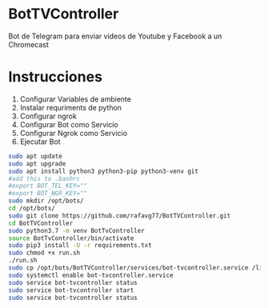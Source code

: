 # BotTVController
Bot de Telegram para enviar videos de Youtube y Facebook a un Chromecast

# Instrucciones
1. Configurar Variables de ambiente
2. Instalar requriments de python
3. Configurar ngrok
4. Configurar Bot como Servicio
5. Configurar Ngrok como Servicio
6. Ejecutar Bot

```bash 
sudo apt update
sudo apt upgrade
sudo apt install python3 python3-pip python3-venv git
#add this to .bashrc
#export BOT_TEL_KEY=""
#export BOT_NGR_KEY=""
sudo mkdir /opt/bots/
cd /opt/bots/
sudo git clone https://github.com/rafavg77/BotTVController.git
cd BotTVController
sudo python3.7 -m venv BotTvController
source BotTvController/bin/activate
sudo pip3 install -U -r requirements.txt
sudo chmod +x run.sh
./run.sh
sudo cp /opt/bots/BotTVController/services/bot-tvcontroller.service /lib/systemd/system/
sudo systemctl enable bot-tvcontroller.service
sudo service bot-tvcontroller status
sudo service bot-tvcontroller start
sudo service bot-tvcontroller status
```
